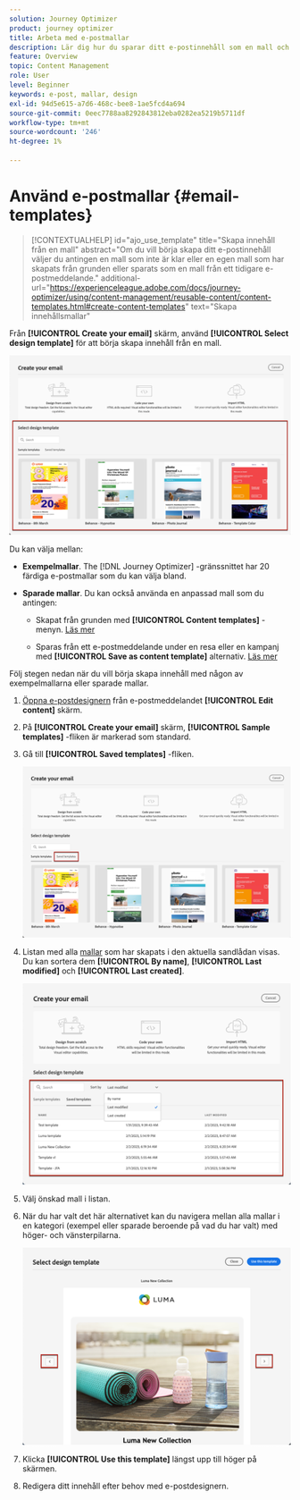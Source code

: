 ```yaml
---
solution: Journey Optimizer
product: journey optimizer
title: Arbeta med e-postmallar
description: Lär dig hur du sparar ditt e-postinnehåll som en mall och återanvänder det i Journey Optimizer
feature: Overview
topic: Content Management
role: User
level: Beginner
keywords: e-post, mallar, design
exl-id: 94d5e615-a7d6-468c-bee8-1ae5fcd4a694
source-git-commit: 0eec7788aa8292843812eba0282ea5219b5711df
workflow-type: tm+mt
source-wordcount: '246'
ht-degree: 1%

---
```


# Använd e-postmallar {#email-templates}

>[!CONTEXTUALHELP]
>id="ajo_use_template"
>title="Skapa innehåll från en mall"
>abstract="Om du vill börja skapa ditt e-postinnehåll väljer du antingen en mall som inte är klar eller en egen mall som har skapats från grunden eller sparats som en mall från ett tidigare e-postmeddelande."
>additional-url="https://experienceleague.adobe.com/docs/journey-optimizer/using/content-management/reusable-content/content-templates.html#create-content-templates" text="Skapa innehållsmallar"

Från **[!UICONTROL Create your email]** skärm, använd **[!UICONTROL Select design template]** för att börja skapa innehåll från en mall.

![](assets/email_designer-templates.png)

Du kan välja mellan:

* **Exempelmallar**. The [!DNL Journey Optimizer] -gränssnittet har 20 färdiga e-postmallar som du kan välja bland.

* **Sparade mallar**. Du kan också använda en anpassad mall som du antingen:

   * Skapat från grunden med **[!UICONTROL Content templates]** -menyn. [Läs mer](../content-management/content-templates.md#create-template-from-scratch)

   * Sparas från ett e-postmeddelande under en resa eller en kampanj med **[!UICONTROL Save as content template]** alternativ. [Läs mer](../content-management/content-templates.md#save-as-template)

Följ stegen nedan när du vill börja skapa innehåll med någon av exempelmallarna eller sparade mallar.

1. [Öppna e-postdesignern](get-started-email-design.md) från e-postmeddelandet **[!UICONTROL Edit content]** skärm.

1. På **[!UICONTROL Create your email]** skärm, **[!UICONTROL Sample templates]** -fliken är markerad som standard.

1. Gå till **[!UICONTROL Saved templates]** -fliken.

   ![](assets/email_designer-saved-templates-tab.png)

1. Listan med alla [mallar](../content-management/content-templates.md#create-content-templates) som har skapats i den aktuella sandlådan visas. Du kan sortera dem **[!UICONTROL By name]**, **[!UICONTROL Last modified]** och **[!UICONTROL Last created]**.

   ![](assets/email_designer-saved-templates-filter.png)

1. Välj önskad mall i listan.

1. När du har valt det här alternativet kan du navigera mellan alla mallar i en kategori (exempel eller sparade beroende på vad du har valt) med höger- och vänsterpilarna.

   ![](assets/email_designer-saved-templates-navigate.png)

1. Klicka **[!UICONTROL Use this template]** längst upp till höger på skärmen.

1. Redigera ditt innehåll efter behov med e-postdesignern.
